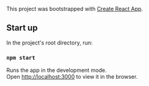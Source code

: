 This project was bootstrapped with [Create React App](https://github.com/facebook/create-react-app).

## Start up

In the project's root directory, run:

### `npm start`

Runs the app in the development mode.<br>
Open [http://localhost:3000](http://localhost:3000) to view it in the browser.

